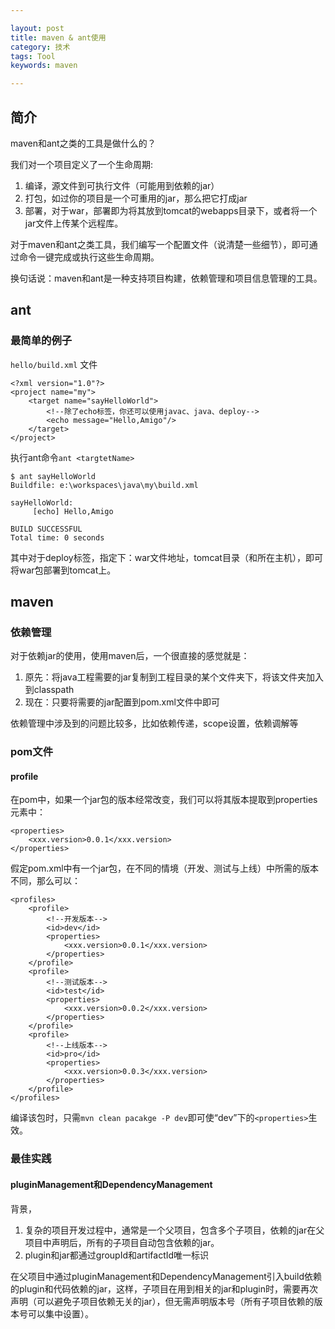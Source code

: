 ```yaml
---

layout: post
title: maven & ant使用
category: 技术
tags: Tool
keywords: maven

---
```


## 简介

maven和ant之类的工具是做什么的？

我们对一个项目定义了一个生命周期:
1. 编译，源文件到可执行文件（可能用到依赖的jar）
2. 打包，如过你的项目是一个可重用的jar，那么把它打成jar
3. 部署，对于war，部署即为将其放到tomcat的webapps目录下，或者将一个jar文件上传某个远程库。

对于maven和ant之类工具，我们编写一个配置文件（说清楚一些细节），即可通过命令一键完成或执行这些生命周期。

换句话说：maven和ant是一种支持项目构建，依赖管理和项目信息管理的工具。

## ant

### 最简单的例子

`hello/build.xml` 文件

    <?xml version="1.0"?> 
    <project name="my">        
    	<target name="sayHelloWorld"> 
    	    <!--除了echo标签，你还可以使用javac、java、deploy-->             
    		<echo message="Hello,Amigo"/>       
    	</target> 
    </project>
    
执行ant命令`ant <targtetName>`

    $ ant sayHelloWorld
    Buildfile: e:\workspaces\java\my\build.xml
    
    sayHelloWorld:
         [echo] Hello,Amigo
    
    BUILD SUCCESSFUL
    Total time: 0 seconds
   
其中对于deploy标签，指定下：war文件地址，tomcat目录（和所在主机），即可将war包部署到tomcat上。

## maven

### 依赖管理

对于依赖jar的使用，使用maven后，一个很直接的感觉就是：

1. 原先：将java工程需要的jar复制到工程目录的某个文件夹下，将该文件夹加入到classpath
2. 现在：只要将需要的jar配置到pom.xml文件中即可

依赖管理中涉及到的问题比较多，比如依赖传递，scope设置，依赖调解等

### pom文件

#### profile

在pom中，如果一个jar包的版本经常改变，我们可以将其版本提取到properties元素中：

    <properties>
		<xxx.version>0.0.1</xxx.version>
    </properties>

假定pom.xml中有一个jar包，在不同的情境（开发、测试与上线）中所需的版本不同，那么可以：

    <profiles>
		<profile>
		    <!--开发版本-->
			<id>dev</id>
			<properties>
				<xxx.version>0.0.1</xxx.version>
			</properties>
		</profile>
		<profile>
		    <!--测试版本-->
			<id>test</id>
			<properties>
				<xxx.version>0.0.2</xxx.version>
			</properties>
		</profile>
		<profile>
		    <!--上线版本-->
			<id>pro</id>
			<properties>
				<xxx.version>0.0.3</xxx.version>
			</properties>
		</profile>
	</profiles>
	

编译该包时，只需`mvn clean pacakge -P dev`即可使“dev”下的`<properties>`生效。

### 最佳实践

#### pluginManagement和DependencyManagement

背景，

1. 复杂的项目开发过程中，通常是一个父项目，包含多个子项目，依赖的jar在父项目中声明后，所有的子项目自动包含依赖的jar。
2. plugin和jar都通过groupId和artifactId唯一标识

在父项目中通过pluginManagement和DependencyManagement引入build依赖的plugin和代码依赖的jar，这样，子项目在用到相关的jar和plugin时，需要再次声明（可以避免子项目依赖无关的jar），但无需声明版本号（所有子项目依赖的版本号可以集中设置）。


